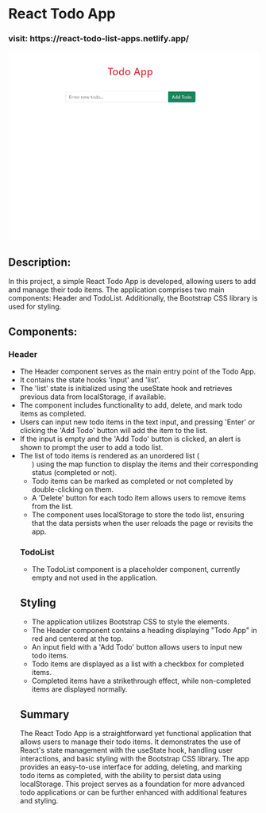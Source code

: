 # React Todo App
<h3>visit: https://react-todo-list-apps.netlify.app/</h3>
<img alt="alt_text" src="./todo.gif"/>


## Description:
In this project, a simple React Todo App is developed, allowing users to add and manage their todo items. The application comprises two main components: Header and TodoList. Additionally, the Bootstrap CSS library is used for styling.

## Components:

### Header
- The Header component serves as the main entry point of the Todo App.
- It contains the state hooks 'input' and 'list'. 
- The 'list' state is initialized using the useState hook and retrieves previous data from localStorage, if available.
- The component includes functionality to add, delete, and mark todo items as completed.
- Users can input new todo items in the text input, and pressing 'Enter' or clicking the 'Add Todo' button will add the item to the list.
- If the input is empty and the 'Add Todo' button is clicked, an alert is shown to prompt the user to add a todo list.
- The list of todo items is rendered as an unordered list (<ul>) using the map function to display the items and their corresponding status (completed or not).
- Todo items can be marked as completed or not completed by double-clicking on them.
- A 'Delete' button for each todo item allows users to remove items from the list.
- The component uses localStorage to store the todo list, ensuring that the data persists when the user reloads the page or revisits the app.

### TodoList
- The TodoList component is a placeholder component, currently empty and not used in the application.

## Styling
- The application utilizes Bootstrap CSS to style the elements. 
- The Header component contains a heading displaying "Todo App" in red and centered at the top.
- An input field with a 'Add Todo' button allows users to input new todo items.
- Todo items are displayed as a list with a checkbox for completed items.
- Completed items have a strikethrough effect, while non-completed items are displayed normally. 

## Summary
The React Todo App is a straightforward yet functional application that allows users to manage their todo items. It demonstrates the use of React's state management with the useState hook, handling user interactions, and basic styling with the Bootstrap CSS library. The app provides an easy-to-use interface for adding, deleting, and marking todo items as completed, with the ability to persist data using localStorage. This project serves as a foundation for more advanced todo applications or can be further enhanced with additional features and styling.
